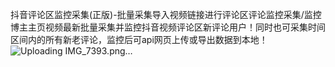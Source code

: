 抖音评论区监控采集(正版)-批量采集导入视频链接进行评论区评论监控采集/监控博主主页视频最新批量采集并监控抖音视频评论区新评论用户！同时也可采集时间区间内的所有新老评论，监控后可api网页上传或导出数据到本地！
![Uploading IMG_7393.png…]()
